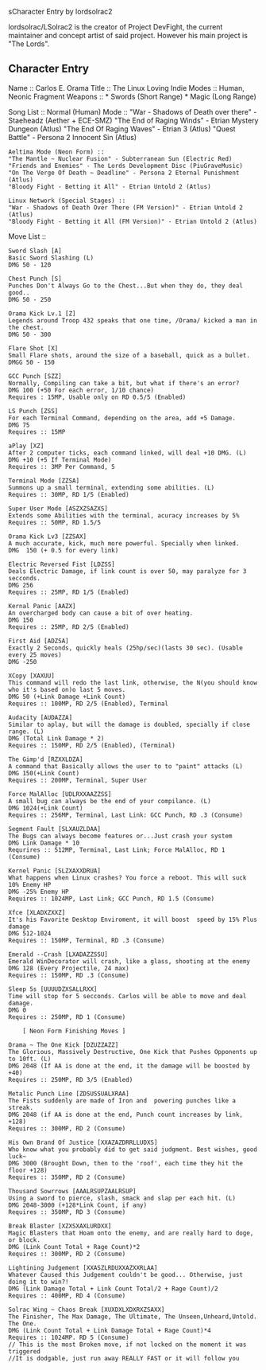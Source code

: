 sCharacter Entry by lordsolrac2

lordsolrac/LSolrac2 is the creator of Project DevFight, the current maintainer
and concept artist of said project. However his main project is "The Lords".

## Character Entry

Name :: Carlos E. Orama
Title :: The Linux Loving Indie
Modes :: Human, Neonic Fragment
Weapons ::
		* Swords (Short Range)
		* Magic (Long Range)

Song List ::
	Normal (Human) Mode ::
	"War - Shadows of Death over there" - Staeheadz (Aether + ECE-SMZ)
	"The End of Raging Winds" - Etrian Mystery Dungeon (Atlus)
	"The End Of Raging Waves" - Etrian 3 (Atlus)
	"Quest Battle" - Persona 2 Innocent Sin (Atlus)

	Aeltima Mode (Neon Form) ::
	"The Mantle ~ Nuclear Fusion" - Subterranean Sun (Electric Red)
	"Friends and Enemies" - The Lords Development Disc (PiuGraveMusic)
	"On The Verge Of Death ~ Deadline" - Persona 2 Eternal Punishment (Atlus)
	"Bloody Fight - Betting it All" - Etrian Untold 2 (Atlus)

	Linux Network (Special Stages) ::
	"War - Shadows of Death Over There (FM Version)" - Etrian Untold 2 (Atlus)
	"Bloody Fight - Betting it All (FM Version)" - Etrian Untold 2 (Atlus)


Move List ::

	Sword Slash [A]
	Basic Sword Slashing (L)
	DMG 50 - 120

	Chest Punch [S]
	Punches Don't Always Go to the Chest...But when they do, they deal good..
	DMG 50 - 250

	Orama Kick Lv.1 [Z]
	Legends around Troop 432 speaks that one time, /Orama/ kicked a man in the chest.
	DMG 50 - 300

	Flare Shot [X]
	Small Flare shots, around the size of a baseball, quick as a bullet.
	DMGG 50 - 150

	GCC Punch [SZZ]
	Normally, Compiling can take a bit, but what if there's an error?
	DMG 100 (+50 For each error, 1/10 chance)
	Requires : 15MP, Usable only on RD 0.5/5 (Enabled)

	LS Punch [ZSS]
	For each Terminal Command, depending on the area, add +5 Damage.
	DMG 75
	Requires :: 15MP

	aPlay [XZ]
	After 2 computer ticks, each command linked, will deal +10 DMG. (L)
	DMG +10 (+5 If Terminal Mode)
	Requires :: 3MP Per Command, 5

	Terminal Mode [ZZSA]
	Summons up a small terminal, extending some abilities. (L)
	Requires :: 30MP, RD 1/5 (Enabled)

	Super User Mode [ASZXZSAZXS]
	Extends some Abilities with the terminal, acuracy increases by 5%
	Requires :: 50MP, RD 1.5/5

	Orama Kick Lv3 [ZZSAX]
	A much accurate, kick, much more powerful. Specially when linked.
	DMG  150 (+ 0.5 for every link)

	Electric Reversed Fist [LDZSS]
	Deals Electric Damage, if link count is over 50, may paralyze for 3 secconds.
	DMG 256
	Requires :: 25MP, RD 1/5 (Enabled)

	Kernal Panic [AAZX]
	An overcharged body can cause a bit of over heating.
	DMG 150
	Requires :: 25MP, RD 2/5 (Enabled)

	First Aid [ADZSA]
	Exactly 2 Seconds, quickly heals (25hp/sec)(lasts 30 sec). (Usable every 25 moves)
	DMG -250

	XCopy [XAXUU]
	This command will redo the last link, otherwise, the N(you should know who it's based on)o last 5 moves.
	DMG 50 (+Link Damage +Link Count)
	Requires :: 100MP, RD 2/5 (Enabled), Terminal

	Audacity [AUDAZZA]
	Similar to aplay, but will the damage is doubled, specially if close range. (L)
	DMG (Total Link Damage * 2)
	Requires :: 150MP, RD 2/5 (Enabled), (Terminal)

	The Gimp'd [RZXXLDZA]
	A command that Basically allows the user to to "paint" attacks (L)
	DMG 150(+Link Count)
	Requires :: 200MP, Terminal, Super User

	Force MalAlloc [UDLRXXAAZZSS]
	A small bug can always be the end of your compilance. (L)
	DMG 1024(+Link Count)
	Requires :: 256MP, Terminal, Last Link: GCC Punch, RD .3 (Consume)

	Segment Fault [SLXAUZLDAA]
	The Bugs can always become features or...Just crash your system
	DMG Link Damage * 10
	Requrires :: 512MP, Terminal, Last Link; Force MalAlloc, RD 1 (Consume)

	Kernel Panic [SLZXAXXDRUA]
	What happens when Linux crashes? You force a reboot. This will suck 10% Enemy HP
	DMG -25% Enemy HP
	Requires :: 1024MP, Last Link; GCC Punch, RD 1.5 (Consume)

	Xfce [XLADXZXXZ]
	It's his Favorite Desktop Enviroment, it will boost  speed by 15% Plus damage
	DMG 512-1024
	Requires :: 150MP, Terminal, RD .3 (Consume)

	Emerald --Crash [LXADAZZSSU]
	Emerald WinDecorator will crash, like a glass, shooting at the enemy
	DMG 128 (Every Projectile, 24 max)
	Requires :: 150MP, RD .3 (Consume)

	Sleep 5s [UUUUDZXSALLRXX]
	Time will stop for 5 secconds. Carlos will be able to move and deal damage.
	DMG 0
	Requires :: 250MP, RD 1 (Consume)

		[ Neon Form Finishing Moves ]

	Orama ~ The One Kick [DZUZZAZZ]
	The Glorious, Massively Destructive, One Kick that Pushes Opponents up to 10ft. (L)
	DMG 2048 (If AA is done at the end, it the damage will be boosted by +40)
	Requires :: 250MP, RD 3/5 (Enabled)

	Metalic Punch Line [ZDSUSSUALXRAA]
	The Fists suddenly are made of Iron and	 powering punches like a streak.
	DMG 2048 (if AA is done at the end, Punch count increases by link, +128)
	Requires :: 300MP, RD 2 (Consume)

	His Own Brand Of Justice [XXAZAZDRRLLUDXS]
	Who know what you probably did to get said judgment. Best wishes, good luck~
	DMG 3000 (Brought Down, then to the 'roof', each time they hit the floor +128)
	Requires :: 350MP, RD 2 (Consume)

	Thousand Sowrrows [AAALRSUPZAALRSUP]
	Using a sword to pierce, slash, smack and slap per each hit. (L)
	DMG 2048-3000 (+128*Link Count, if any)
	Requires :: 350MP, RD 3 (Consume)

	Break Blaster [XZXSXAXLURDXX]
	Magic Blasters that Hoam onto the enemy, and are really hard to doge, or block.
	DMG (Link Count Total + Rage Count)*2
	Requires :: 300MP, RD 2 (Consume)

	Lightining Judgement [XXASZLRDUXXAZXXRLAA]
	Whatever Caused this Judgement couldn't be good... Otherwise, just doing it to win?!
	DMG (Link Damage Total + Link Count Total/2 + Rage Count)/2
	Requires :: 400MP, RD 4 (Consume)

	Solrac Wing ~ Chaos Break [XUXDXLXDXRXZSAXX]
	The Finisher, The Max Damage, The Ultimate, The Unseen,Unheard,Untold. The One.
	DMG (Link Count Total + Link Damage Total + Rage Count)*4
	Requires :: 1024MP. RD 5 (Consume)
	// This is the most Broken move, if not locked on the moment it was triggered
	//It is dodgable, just run away REALLY FAST or it will follow you
